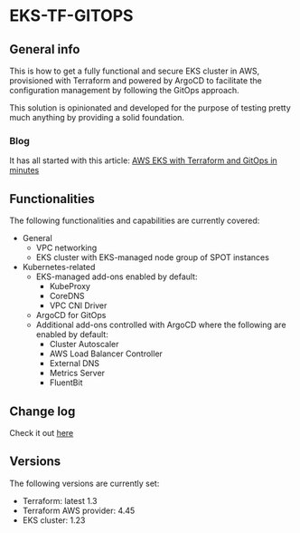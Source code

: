 # EKS-TF-GITOPS
## General info
This is how to get a fully functional and secure EKS cluster in AWS, provisioned with Terraform and powered by ArgoCD to facilitate the configuration management by following the GitOps approach.

This solution is opinionated and developed for the purpose of testing pretty much anything by providing a solid foundation.
### Blog
It has all started with this article: [AWS EKS with Terraform and GitOps in minutes](https://medium.com/@sebolabs/aws-eks-with-terraform-and-gitops-in-minutes-b3ca33171209)

## Functionalities
The following functionalities and capabilities are currently covered:
* General
  * VPC networking
  * EKS cluster with EKS-managed node group of SPOT instances
* Kubernetes-related
  * EKS-managed add-ons enabled by default:
    * KubeProxy
    * CoreDNS
    * VPC CNI Driver
  * ArgoCD for GitOps
  * Additional add-ons controlled with ArgoCD where the following are enabled by default:
    * Cluster Autoscaler
    * AWS Load Balancer Controller
    * External DNS
    * Metrics Server
    * FluentBit

## Change log
Check it out [here](CHANGELOG.md)

## Versions
The following versions are currently set:
* Terraform: latest 1.3
* Terraform AWS provider: 4.45
* EKS cluster: 1.23

